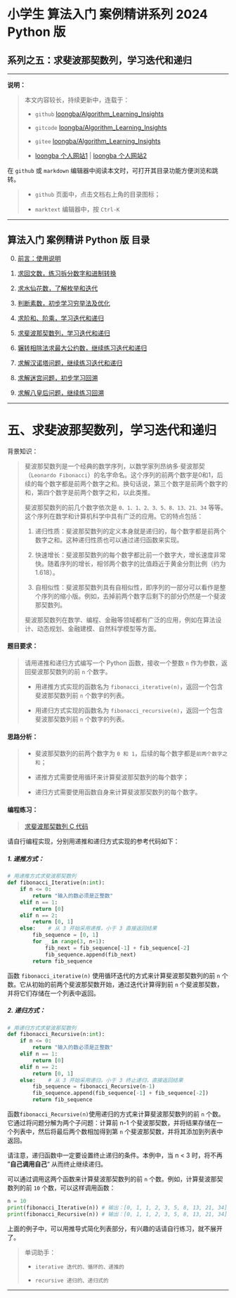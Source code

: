 # 小学生 算法入门 案例精讲系列 2024 Python 版

## 系列之五：求斐波那契数列，学习迭代和递归

---

**说明：**

> 本文内容较长，持续更新中，连载于：
> 
> - `github` [loongba/Algorithm_Learning_Insights](https://github.com/LoongBa/Algorithm_Learning_Insights)
> 
> - `gitcode` [loongba/Algorithm_Learning_Insights](https://gitcode.com/LoongBa/Algorithm_Learning_Insights)
> 
> - `gitee` [loongba/Algorithm_Learning_Insights](https://gitee.com/LoongBa/Algorithm_Learning_Insights)
> 
> - [loongba 个人网站1](https://coffeedrunk.cn) | [loongba 个人网站2](https://loongba.cn)

在 `github` 或 `markdown` 编辑器中阅读本文时，可打开其目录功能方便浏览和跳转。

> - `github` 页面中，点击文档右上角的目录图标；
> 
> - `marktext` 编辑器中，按 `Ctrl-K`

---

## 算法入门 案例精讲 Python 版 目录

0. [前言：使用说明](README.md)

1. [求回文数，练习拆分数字和进制转换](Readme_01.md)

2. [求水仙花数，了解枚举和迭代](Readme_02.md)

3. [判断素数，初步学习穷举法及优化](Readme_03.md)

4. [求阶和、阶乘，学习迭代和递归](Readme_04.md)

5. [求斐波那契数列，学习迭代和递归](Readme_05.md)

6. [辗转相除法求最大公约数，继续练习迭代和递归](Readme_06.md)

7. [求解汉诺塔问题，继续练习迭代和递归](Readme_07.md)

8. [求解迷宫问题，初步学习回溯](Readme_08.md)

9. [求解八皇后问题，继续练习回溯](Readme_09.md)

---

# 五、求斐波那契数列，学习迭代和递归

背景知识：

> 斐波那契数列是一个经典的数学序列，以数学家列昂纳多·斐波那契（`Leonardo Fibonacci`）的名字命名。这个序列的前两个数字是0和1，后续的每个数字都是前两个数字之和。换句话说，第三个数字是前两个数字的和，第四个数字是前两个数字之和，以此类推。
> 
> 斐波那契数列的前几个数字依次是 `0、1、1、2、3、5、8、13、21、34` 等等。这个序列在数学和计算机科学中具有广泛的应用。它的特点包括：
> 
> 1. 递归性质：斐波那契数列的定义本身就是递归的，每个数字都是前两个数字之和。这种递归性质也可以通过递归函数来实现。
> 
> 2. 快速增长：斐波那契数列的每个数字都比前一个数字大，增长速度非常快。随着序列的增长，相邻两个数字的比值趋近于黄金分割比例（约为1.618）。
> 
> 3. 自相似性：斐波那契数列具有自相似性，即序列的一部分可以看作是整个序列的缩小版。例如，去掉前两个数字后剩下的部分仍然是一个斐波那契数列。
> 
> 斐波那契数列在数学、编程、金融等领域都有广泛的应用，例如在算法设计、动态规划、金融建模、自然科学模型等方面。

#### 题目要求：

> 请用递推和递归方式编写一个 Python 函数，接收一个整数 `n` 作为参数，返回斐波那契数列的前 `n` 个数字。
> 
> - 用递推方式实现的函数名为 `fibonacci_iterative(n)`，返回一个包含斐波那契数列前 `n` 个数字的列表。
> 
> - 用递归方式实现的函数名为 `fibonacci_recursive(n)`，返回一个包含斐波那契数列前 `n` 个数字的列表。

#### 思路分析：

> - 斐波那契数列的前两个数字为 `0 和 1`，后续的每个数字都是`前两个数字之和`；
> 
> - 递推方式需要使用循环来计算斐波那契数列的每个数字；
> 
> - 递归方式需要使用函数自身来计算斐波那契数列的每个数字。

#### 编程练习：

> [求斐波那契数列 C 代码](https://github.com/coffeescholar/C_CPP-Learning/blob/main/%E7%AE%97%E6%B3%95%E5%85%A5%E9%97%A8%E7%BB%83%E4%B9%A0/05_%E6%B1%82%E6%96%90%E6%B3%A2%E9%82%A3%E5%A5%91%E6%95%B0%E5%88%97_%E7%BB%83%E4%B9%A0%E9%80%92%E6%8E%A8%E5%92%8C%E9%80%92%E5%BD%92.c)

请自行编程实现，分别用递推和递归方式实现的参考代码如下：

##### 1. 递推方式：

```python
# 用递推方式求斐波那契数列
def fibonacci_Iterative(n:int):
    if n <= 0:
        return "输入的数必须是正整数"
    elif n == 1:
        return [0]
    elif n == 2:
        return [0, 1]
    else:    # 从 3 开始采用递推，小于 3 直接返回结果
        fib_sequence = [0, 1]
        for _ in range(3, n+1):
            fib_next = fib_sequence[-1] + fib_sequence[-2]
            fib_sequence.append(fib_next)
        return fib_sequence
```

函数 `fibonacci_iterative(n)` 使用循环迭代的方式来计算斐波那契数列的前 `n` 个数。它从初始的前两个斐波那契数开始，通过迭代计算得到前 `n` 个斐波那契数，并将它们存储在一个列表中返回。

##### 2. 递归方式：

```python
# 用递归方式求斐波那契数列
def fibonacci_Recursive(n:int):
    if n <= 0:
        return "输入的数必须是正整数"
    elif n == 1:
        return [0]
    elif n == 2:
        return [0, 1]
    else:    # 从 3 开始采用递归，小于 3 终止递归，直接返回结果
        fib_sequence = fibonacci_Recursive(n-1)
        fib_sequence.append(fib_sequence[-1] + fib_sequence[-2])
        return fib_sequence
```

函数`fibonacci_Recursive(n)`使用递归的方式来计算斐波那契数列的前 `n` 个数。它通过将问题分解为两个子问题：计算前 n-1 个斐波那契数，并将结果存储在一个列表中，然后将最后两个数相加得到第 `n` 个斐波那契数，并将其添加到列表中返回。

请注意，递归函数中一定要设置终止递归的条件。本例中，当 n < 3 时，将不再 ”**自己调用自己**“ 从而终止继续递归。

可以通过调用这两个函数来计算斐波那契数列的前 `n` 个数。例如，计算斐波那契数列的前 `10` 个数，可以这样调用函数：

```python
n = 10
print(fibonacci_Iterative(n)) # 输出：[0, 1, 1, 2, 3, 5, 8, 13, 21, 34]
print(fibonacci_Recursive(n)) # 输出：[0, 1, 1, 2, 3, 5, 8, 13, 21, 34]
```

上面的例子中，可以用推导式简化列表部分，有兴趣的话请自行练习，就不展开了。

> 单词助手：
> 
> - `iterative 迭代的、循环的、递推的`
> 
> - `recursive 递归的、递归式的`

---
